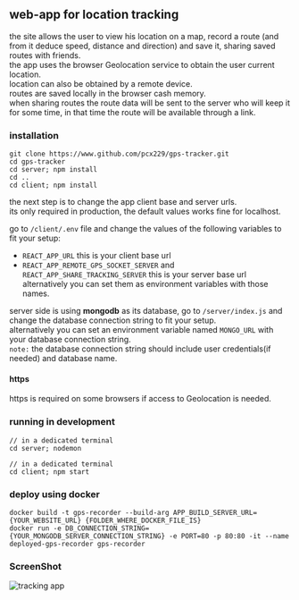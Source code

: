 
## web-app for location tracking  

the site allows the user to view his location on a map, record a route (and from it deduce speed, distance and direction) and save it, sharing saved routes with friends.  
the app uses the browser Geolocation service to obtain the user current location.  
location can also be obtained by a remote device.  
routes are saved locally in the browser cash memory.  
when sharing routes the route data will be sent to the server who will keep it for some time, in that time the route will be available through a link.  

### installation  

```
git clone https://www.github.com/pcx229/gps-tracker.git
cd gps-tracker
cd server; npm install
cd ..
cd client; npm install
```

the next step is to change the app client base and server urls.  
its only required in production, the default values works fine for localhost.  

go to `/client/.env` file and change the values of the following variables to fit your setup:  
*  `REACT_APP_URL` this is your client base url
*  `REACT_APP_REMOTE_GPS_SOCKET_SERVER` and `REACT_APP_SHARE_TRACKING_SERVER` this is your server base url  
alternatively you can set them as environment variables with those names.

server side is using **mongodb** as its database, go to `/server/index.js` and change the database connection string to fit your setup.  
alternatively you can set an environment variable named `MONGO_URL` with your database connection string.  
`note:` the database connection string should include user credentials(if needed) and database name.   

#### https  

https is required on some browsers if access to Geolocation is needed.  

### running in development

```
// in a dedicated terminal
cd server; nodemon

// in a dedicated terminal
cd client; npm start
```

### deploy using docker

```
docker build -t gps-recorder --build-arg APP_BUILD_SERVER_URL={YOUR_WEBSITE_URL} {FOLDER_WHERE_DOCKER_FILE_IS}
docker run -e DB_CONNECTION_STRING={YOUR_MONGODB_SERVER_CONNECTION_STRING} -e PORT=80 -p 80:80 -it --name deployed-gps-recorder gps-recorder
```

### ScreenShot

![tracking app](https://raw.githubusercontent.com/pcx229/gps-tracker/tree/master/screenshot.gif)
